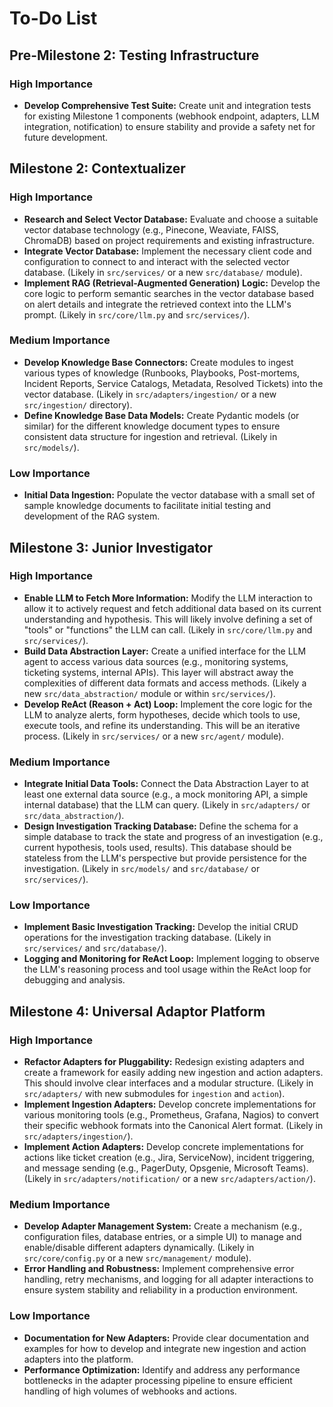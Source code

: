 # To-Do List

## Pre-Milestone 2: Testing Infrastructure

### High Importance
- **Develop Comprehensive Test Suite:** Create unit and integration tests for existing Milestone 1 components (webhook endpoint, adapters, LLM integration, notification) to ensure stability and provide a safety net for future development.

## Milestone 2: Contextualizer

### High Importance
- **Research and Select Vector Database:** Evaluate and choose a suitable vector database technology (e.g., Pinecone, Weaviate, FAISS, ChromaDB) based on project requirements and existing infrastructure.
- **Integrate Vector Database:** Implement the necessary client code and configuration to connect to and interact with the selected vector database. (Likely in `src/services/` or a new `src/database/` module).
- **Implement RAG (Retrieval-Augmented Generation) Logic:** Develop the core logic to perform semantic searches in the vector database based on alert details and integrate the retrieved context into the LLM's prompt. (Likely in `src/core/llm.py` and `src/services/`).

### Medium Importance
- **Develop Knowledge Base Connectors:** Create modules to ingest various types of knowledge (Runbooks, Playbooks, Post-mortems, Incident Reports, Service Catalogs, Metadata, Resolved Tickets) into the vector database. (Likely in `src/adapters/ingestion/` or a new `src/ingestion/` directory).
- **Define Knowledge Base Data Models:** Create Pydantic models (or similar) for the different knowledge document types to ensure consistent data structure for ingestion and retrieval. (Likely in `src/models/`).

### Low Importance
- **Initial Data Ingestion:** Populate the vector database with a small set of sample knowledge documents to facilitate initial testing and development of the RAG system.

## Milestone 3: Junior Investigator

### High Importance
- **Enable LLM to Fetch More Information:** Modify the LLM interaction to allow it to actively request and fetch additional data based on its current understanding and hypothesis. This will likely involve defining a set of "tools" or "functions" the LLM can call. (Likely in `src/core/llm.py` and `src/services/`).
- **Build Data Abstraction Layer:** Create a unified interface for the LLM agent to access various data sources (e.g., monitoring systems, ticketing systems, internal APIs). This layer will abstract away the complexities of different data formats and access methods. (Likely a new `src/data_abstraction/` module or within `src/services/`).
- **Develop ReAct (Reason + Act) Loop:** Implement the core logic for the LLM to analyze alerts, form hypotheses, decide which tools to use, execute tools, and refine its understanding. This will be an iterative process. (Likely in `src/services/` or a new `src/agent/` module).

### Medium Importance
- **Integrate Initial Data Tools:** Connect the Data Abstraction Layer to at least one external data source (e.g., a mock monitoring API, a simple internal database) that the LLM can query. (Likely in `src/adapters/` or `src/data_abstraction/`).
- **Design Investigation Tracking Database:** Define the schema for a simple database to track the state and progress of an investigation (e.g., current hypothesis, tools used, results). This database should be stateless from the LLM's perspective but provide persistence for the investigation. (Likely in `src/models/` and `src/database/` or `src/services/`).

### Low Importance
- **Implement Basic Investigation Tracking:** Develop the initial CRUD operations for the investigation tracking database. (Likely in `src/services/` and `src/database/`).
- **Logging and Monitoring for ReAct Loop:** Implement logging to observe the LLM's reasoning process and tool usage within the ReAct loop for debugging and analysis.

## Milestone 4: Universal Adaptor Platform

### High Importance
- **Refactor Adapters for Pluggability:** Redesign existing adapters and create a framework for easily adding new ingestion and action adapters. This should involve clear interfaces and a modular structure. (Likely in `src/adapters/` with new submodules for `ingestion` and `action`).
- **Implement Ingestion Adapters:** Develop concrete implementations for various monitoring tools (e.g., Prometheus, Grafana, Nagios) to convert their specific webhook formats into the Canonical Alert format. (Likely in `src/adapters/ingestion/`).
- **Implement Action Adapters:** Develop concrete implementations for actions like ticket creation (e.g., Jira, ServiceNow), incident triggering, and message sending (e.g., PagerDuty, Opsgenie, Microsoft Teams). (Likely in `src/adapters/notification/` or a new `src/adapters/action/`).

### Medium Importance
- **Develop Adapter Management System:** Create a mechanism (e.g., configuration files, database entries, or a simple UI) to manage and enable/disable different adapters dynamically. (Likely in `src/core/config.py` or a new `src/management/` module).
- **Error Handling and Robustness:** Implement comprehensive error handling, retry mechanisms, and logging for all adapter interactions to ensure system stability and reliability in a production environment.

### Low Importance
- **Documentation for New Adapters:** Provide clear documentation and examples for how to develop and integrate new ingestion and action adapters into the platform.
- **Performance Optimization:** Identify and address any performance bottlenecks in the adapter processing pipeline to ensure efficient handling of high volumes of webhooks and actions.